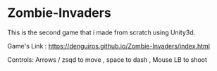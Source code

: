 # Zombie-Invaders

This is the second game that i made from scratch using Unity3d.

Game's Link : https://denguiros.github.io/Zombie-Invaders/index.html

Controls: Arrows / zsqd to move , space to dash , Mouse LB to shoot 
